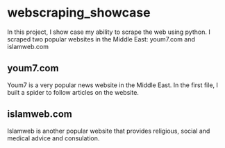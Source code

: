 # webscraping_showcase
In this project, I show case my ability to scrape the web using python. I scraped two popular websites in the Middle East: youm7.com and islamweb.com

## youm7.com
Youm7 is a very popular news website in the Middle East. In the first file, I built a spider to follow articles on the website. 

## islamweb.com
Islamweb is another popular website that provides religious, social and medical advice and consulation. 



